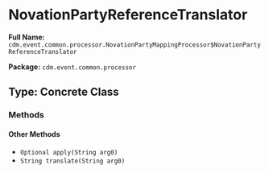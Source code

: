 # NovationPartyReferenceTranslator

**Full Name:** `cdm.event.common.processor.NovationPartyMappingProcessor$NovationPartyReferenceTranslator`

**Package:** `cdm.event.common.processor`

## Type: Concrete Class

### Methods

#### Other Methods

- `Optional apply(String arg0)`
- `String translate(String arg0)`

